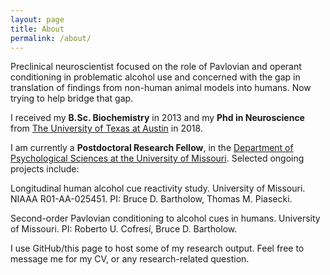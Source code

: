 ```yaml
---
layout: page
title: About
permalink: /about/
---
```


Preclinical neuroscientist focused on the role of Pavlovian and operant conditioning in problematic alcohol use and concerned with the gap in translation of findings from non-human animal models into humans. Now trying to help bridge that gap.

I received my <strong>B.Sc. Biochemistry</strong> in 2013 and my <strong>Phd in Neuroscience</strong> from <a href="https://neuroscience.utexas.edu/">The University of Texas at Austin</a> in 2018. 

I am currently a <strong>Postdoctoral Research Fellow</strong>, in the <a href="https://psychology.missouri.edu/"> Department of Psychological Sciences at the University of Missouri</a>. Selected ongoing projects include:

<i class="icon icon-check"></i> Longitudinal human alcohol cue reactivity study. University of Missouri. NIAAA R01-AA-025451. PI: Bruce D. Bartholow, Thomas M. Piasecki.

<i class="icon icon-check"></i> Second-order Pavlovian conditioning to alcohol cues in humans. University of Missouri. PI: Roberto U. Cofresí, Bruce D. Bartholow.

I use GitHub/this page to host some of my research output. Feel free to message me for my CV, or any research-related question.
